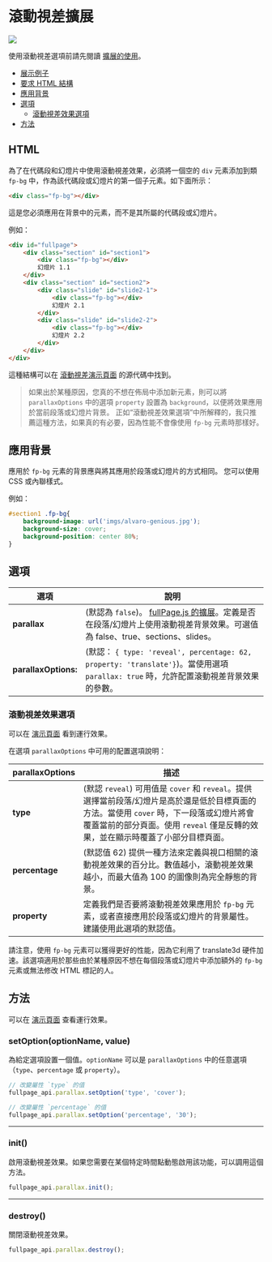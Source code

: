 # 滾動視差擴展

![](https://cloud.githubusercontent.com/assets/1706326/23580315/f28edab4-00f6-11e7-90f9-81ffafd77b0e.gif)

使用滾動視差選項前請先閱讀 [擴展的使用](https://github.com/alvarotrigo/fullPage.js/tree/dev/lang/chinese#%E4%BD%BF%E7%94%A8%E6%89%A9%E5%B1%95)。
- [展示例子](http://alvarotrigo.com/fullPage/extensions/parallax.html)
- [要求 HTML 結構](#html)
- [應用背景](#%E5%BA%94%E7%94%A8%E8%83%8C%E6%99%AF)
- [選項](#%E9%80%89%E9%A1%B9)
  - [滾動視差效果選項](#%E8%A7%86%E5%B7%AE%E6%95%88%E6%9E%9C%E9%80%89%E9%A1%B9)
- [方法](#%E6%96%B9%E6%B3%95)

## HTML
為了在代碼段和幻燈片中使用滾動視差效果，必須將一個空的 `div` 元素添加到類 `fp-bg` 中，作為該代碼段或幻燈片的第一個子元素。如下面所示：

```html
<div class="fp-bg"></div>
```

這是您必須應用在背景中的元素，而不是其所屬的代碼段或幻燈片。

例如：
```html
<div id="fullpage">
    <div class="section" id="section1">
        <div class="fp-bg"></div>
        幻燈片 1.1
    </div>
    <div class="section" id="section2">
        <div class="slide" id="slide2-1">
            <div class="fp-bg"></div>
            幻燈片 2.1
        </div>
        <div class="slide" id="slide2-2">
            <div class="fp-bg"></div>
            幻燈片 2.2
        </div>
    </div>
</div>
```

這種結構可以在 [滾動視差演示頁面](http://alvarotrigo.com/fullPage/extensions/parallax.html) 的源代碼中找到。

> 如果出於某種原因，您真的不想在佈局中添加新元素，則可以將 `parallaxOptions` 中的選項 `property` 設置為 `background`，以便將效果應用於當前段落或幻燈片背景。
> 正如“滾動視差效果選項”中所解釋的，我只推薦這種方法，如果真的有必要，因為性能不會像使用 `fp-bg` 元素時那樣好。

## 應用背景
應用於 `fp-bg` 元素的背景應與將其應用於段落或幻燈片的方式相同。
您可以使用 CSS 或內聯樣式。

例如：
```css
#section1 .fp-bg{
    background-image: url('imgs/alvaro-genious.jpg');
    background-size: cover;
    background-position: center 80%;
}
```

## 選項

| 選項  | 說明 |
| ------------- | ------------- |
| **parallax**  | (默認為 `false`)。 [fullPage.js 的擴展](http://alvarotrigo.com/fullPage/extensions/)。定義是否在段落/幻燈片上使用滾動視差背景效果。可選值為 false、true、sections、slides。 |
| **parallaxOptions:**   | (默認： `{ type: 'reveal', percentage: 62, property: 'translate'}`)。當使用選項 `parallax: true` 時，允許配置滾動視差背景效果的參數。 |

### 滾動視差效果選項
可以在 [演示頁面](http://alvarotrigo.com/fullPage/extensions/parallax.html) 看到運行效果。

在選項 `parallaxOptions` 中可用的配置選項說明：

| parallaxOptions  | 描述 |
| ------------- | ------------- |
| **type**  | (默認 `reveal`) 可用值是 `cover` 和 `reveal`。提供選擇當前段落/幻燈片是高於還是低於目標頁面的方法。當使用 `cover` 時，下一段落或幻燈片將會覆蓋當前的部分頁面。使用 `reveal` 僅是反轉的效果，並在顯示時覆蓋了小部分目標頁面。 |
| **percentage**  | (默認值 62) 提供一種方法來定義與視口相關的滾動視差效果的百分比。數值越小，滾動視差效果越小，而最大值為 100 的圖像則為完全靜態的背景。 |
| **property** | 定義我們是否要將滾動視差效果應用於 `fp-bg` 元素，或者直接應用於段落或幻燈片的背景屬性。建議使用此選項的默認值。 |

請注意，使用 `fp-bg` 元素可以獲得更好的性能，因為它利用了 translate3d 硬件加速。該選項適用於那些由於某種原因不想在每個段落或幻燈片中添加額外的 `fp-bg` 元素或無法修改 HTML 標記的人。

## 方法
可以在 [演示頁面](http://alvarotrigo.com/fullPage/extensions/parallax.html) 查看運行效果。

### setOption(optionName, value)
為給定選項設置一個值。`optionName` 可以是 `parallaxOptions` 中的任意選項（`type`、`percentage` 或 `property`）。
```javascript
// 改變屬性 `type` 的值
fullpage_api.parallax.setOption('type', 'cover');

// 改變屬性 `percentage` 的值
fullpage_api.parallax.setOption('percentage', '30');
```

---

### init()
啟用滾動視差效果。如果您需要在某個特定時間點動態啟用該功能，可以調用這個方法。
```javascript
fullpage_api.parallax.init();
```

---

### destroy()
關閉滾動視差效果。
```javascript
fullpage_api.parallax.destroy();
```
